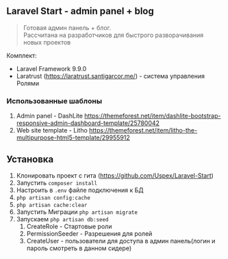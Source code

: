 ## Laravel Start - admin panel + blog
> Готовая админ панель + блог.  
> Рассчитана на разработчиков для быстрого разворачивания новых проектов

Комплект:
- Laravel Framework 9.9.0
- Laratrust (https://laratrust.santigarcor.me/) - система управления Ролями

### Использованные шаблоны
1. Admin panel - DashLite https://themeforest.net/item/dashlite-bootstrap-responsive-admin-dashboard-template/25780042
2. Web site template - Litho https://themeforest.net/item/litho-the-multipurpose-html5-template/29955912

## Установка

1. Клонировать проект с гита (https://github.com/Uspex/Laravel-Start)
2. Запустить `composer install`
3. Настроить в `.env` файле подключения к БД
4. `php artisan config:cache`
5. `php artisan cache:clear`
6. Запустить Миграции `php artisan migrate`
7. Запускаем `php artisan db:seed`    
   1. CreateRole - Стартовые роли
   2. PermissionSeeder - Разрешения для ролей
   3. CreateUser - пользователи для доступа в админ панель(логин и пароль смотреть в данном сидере)

